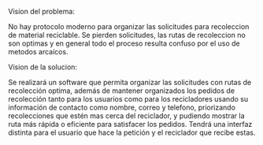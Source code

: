 Vision del problema:

No hay protocolo moderno para organizar las solicitudes para recoleccion de material reciclable. Se pierden solicitudes, las rutas de recoleccion no son optimas y en general todo el proceso resulta confuso por el uso de metodos arcaícos.

Vision de la solucion:

Se realizará un software que permita organizar las solicitudes con rutas de recolección optima, además de mantener organizados los pedidos de recolección tanto para los usuarios como para los recicladores usando su información de contacto como nombre, correo y telefono, priorizando recolecciones que estén mas cerca del reciclador, y pudiendo mostrar la ruta más rápida o eficiente para satisfacer los pedidos. Tendrá una interfaz distinta para el usuario que hace la petición y el reciclador que recibe estas.
